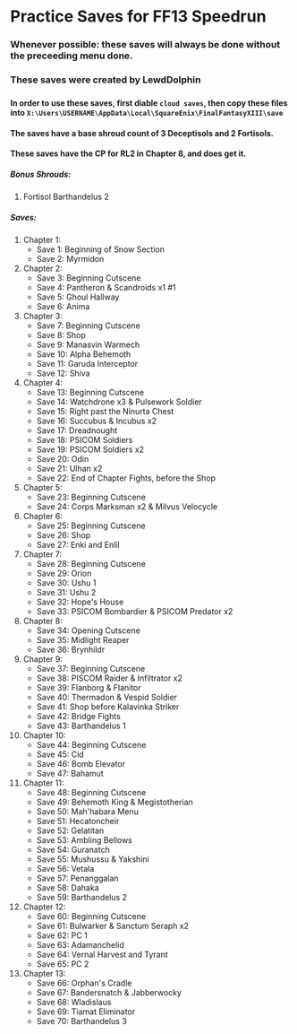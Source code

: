# Practice Saves for FF13 Speedrun

### Whenever possible: these saves will always be done without the preceeding menu done.
### These saves were created by LewdDolphin
### 

#### In order to use these saves, first diable `cloud saves`, then copy these files into `X:\Users\USERNAME\AppData\Local\SquareEnix\FinalFantasyXIII\save`

#### The saves have a base shroud count of 3 Deceptisols and 2 Fortisols.
#### These saves have the CP for RL2 in Chapter 8, and does get it.

##### Bonus Shrouds:

1. Fortisol Barthandelus 2

##### Saves:

1. Chapter 1:
    * Save 1: Beginning of Snow Section
    * Save 2: Myrmidon
2. Chapter 2:
    * Save 3: Beginning Cutscene
    * Save 4: Pantheron & Scandroids x1 #1
    * Save 5: Ghoul Hallway
    * Save 6: Anima
3. Chapter 3:
    * Save 7: Beginning Cutscene
    * Save 8: Shop
    * Save 9: Manasvin Warmech
    * Save 10: Alpha Behemoth
    * Save 11: Garuda Interceptor
    * Save 12: Shiva
4. Chapter 4:
    * Save 13: Beginning Cutscene
    * Save 14: Watchdrone x3 & Pulsework Soldier
    * Save 15: Right past the Ninurta Chest
    * Save 16: Succubus & Incubus x2
    * Save 17: Dreadnought
    * Save 18: PSICOM Soldiers
    * Save 19: PSICOM Soldiers x2
    * Save 20: Odin
    * Save 21: Ulhan x2
    * Save 22: End of Chapter Fights, before the Shop
5. Chapter 5:
    * Save 23: Beginning Cutscene
    * Save 24: Corps Marksman x2 & Milvus Velocycle
6. Chapter 6:
    * Save 25: Beginning Cutscene
    * Save 26: Shop
    * Save 27: Enki and Enlil
7. Chapter 7:
    * Save 28: Beginning Cutscene
    * Save 29: Orion
    * Save 30: Ushu 1
    * Save 31: Ushu 2
    * Save 32: Hope's House 
    * Save 33: PSICOM Bombardier & PSICOM Predator x2
8. Chapter 8:
    * Save 34: Opening Cutscene
    * Save 35: Midlight Reaper 
    * Save 36: Brynhildr
9. Chapter 9:
    * Save 37: Beginning Cutscene
    * Save 38: PISCOM Raider & Infiltrator x2
    * Save 39: Flanborg & Flanitor
    * Save 40: Thermadon & Vespid Soldier
	* Save 41: Shop before Kalavinka Striker
	* Save 42: Bridge Fights
	* Save 43: Barthandelus 1
10. Chapter 10:
	* Save 44: Beginning Cutscene
	* Save 45: Cid
	* Save 46: Bomb Elevator
	* Save 47: Bahamut
11. Chapter 11:
	* Save 48: Beginning Cutscene
	* Save 49: Behemoth King & Megistotherian
	* Save 50: Mah'habara Menu
	* Save 51: Hecatoncheir
	* Save 52: Gelatitan
	* Save 53: Ambling Bellows
	* Save 54: Guranatch
	* Save 55: Mushussu & Yakshini
	* Save 56: Vetala
	* Save 57: Penanggalan
	* Save 58: Dahaka
	* Save 59: Barthandelus 2
12. Chapter 12:
	* Save 60: Beginning Cutscene
	* Save 61: Bulwarker & Sanctum Seraph x2
	* Save 62: PC 1
	* Save 63: Adamanchelid
	* Save 64: Vernal Harvest and Tyrant
	* Save 65: PC 2
13. Chapter 13: 
	* Save 66: Orphan's Cradle
	* Save 67: Bandersnatch & Jabberwocky
	* Save 68: Wladislaus
	* Save 69: Tiamat Eliminator
	* Save 70: Barthandelus 3
	


